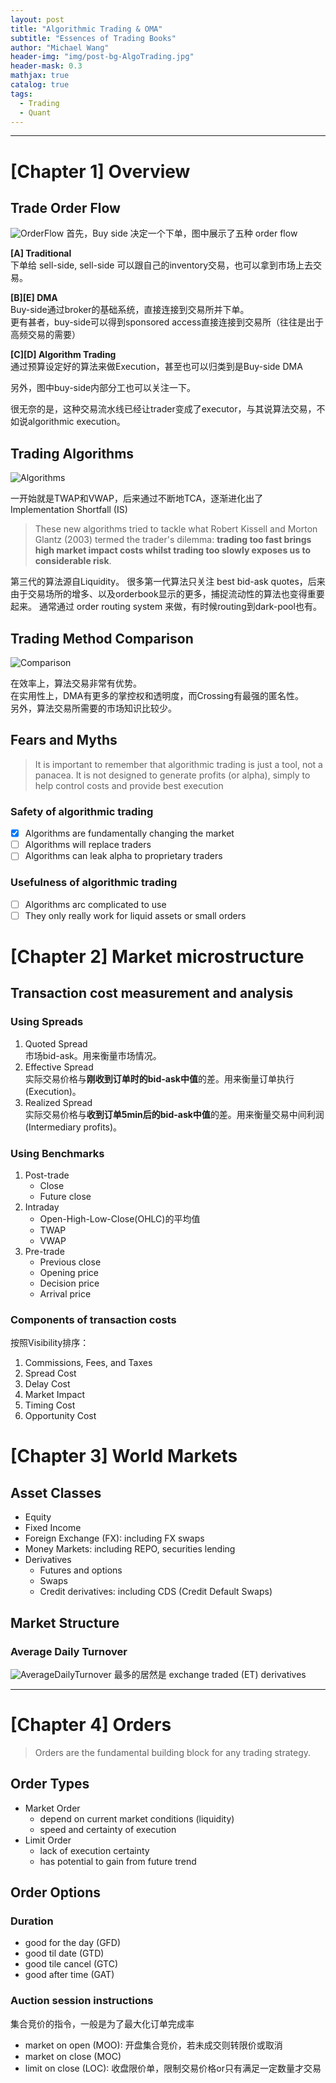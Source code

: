 ```yaml
---
layout: post
title: "Algorithmic Trading & OMA"
subtitle: "Essences of Trading Books"
author: "Michael Wang"
header-img: "img/post-bg-AlgoTrading.jpg"
header-mask: 0.3
mathjax: true
catalog: true
tags:
  - Trading
  - Quant
---
```



-------------------------

# [Chapter 1] Overview
## Trade Order Flow
![OrderFlow](/img/in-post/[AlgoTrading]OrderFlow.png)
首先，Buy side 决定一个下单，图中展示了五种 order flow

**[A] Traditional**  
下单给 sell-side, sell-side 可以跟自己的inventory交易，也可以拿到市场上去交易。

**[B][E] DMA**  
Buy-side通过broker的基础系统，直接连接到交易所并下单。  
更有甚者，buy-side可以得到sponsored access直接连接到交易所（往往是出于高频交易的需要）

**[C][D] Algorithm Trading**   
通过预算设定好的算法来做Execution，甚至也可以归类到是Buy-side DMA


另外，图中buy-side内部分工也可以关注一下。

很无奈的是，这种交易流水线已经让trader变成了executor，与其说算法交易，不如说algorithmic execution。

## Trading Algorithms
![Algorithms](/img/in-post/[AlgoTrading]AlgoTable.png)

一开始就是TWAP和VWAP，后来通过不断地TCA，逐渐进化出了 Implementation Shortfall (IS)  
> These new algorithms tried to tackle what Robert Kissell and Morton Glantz (2003)  termed the trader's dilemma: **trading too fast brings high market impact costs whilst  trading too slowly exposes us to considerable risk**.

第三代的算法源自Liquidity。
很多第一代算法只关注 best bid-ask quotes，后来由于交易场所的增多、以及orderbook显示的更多，捕捉流动性的算法也变得重要起来。
通常通过 order routing system 来做，有时候routing到dark-pool也有。

## Trading Method Comparison
![Comparison](/img/in-post/[AlgoTrading]MethodComparison.png)

在效率上，算法交易非常有优势。  
在实用性上，DMA有更多的掌控权和透明度，而Crossing有最强的匿名性。  
另外，算法交易所需要的市场知识比较少。

## Fears and Myths
> It is important to remember that algorithmic trading is just a tool, not a panacea. It is not designed to generate profits (or alpha), simply to  help control costs and provide best execution

### Safety of algorithmic trading 
+ [x] Algorithms are fundamentally changing the market
+ [ ] Algorithms will replace traders
+ [ ] Algorithms can leak alpha to proprietary traders 
### Usefulness  of algorithmic trading
+ [ ] Algorithms arc complicated to use 
+ [ ] They only really work for liquid assets or small orders

# [Chapter 2] Market microstructure
## Transaction cost measurement and analysis
### Using Spreads
1. Quoted Spread  
   市场bid-ask。用来衡量市场情况。
2. Effective Spread   
   实际交易价格与**刚收到订单时的bid-ask中值**的差。用来衡量订单执行(Execution)。
3. Realized Spread  
   实际交易价格与**收到订单5min后的bid-ask中值**的差。用来衡量交易中间利润(Intermediary profits)。
### Using Benchmarks
1. Post-trade
   - Close
   - Future close
2. Intraday
   - Open-High-Low-Close(OHLC)的平均值
   - TWAP
   - VWAP
3. Pre-trade
   - Previous close
   - Opening price
   - Decision price
   - Arrival price

### Components of transaction costs
按照Visibility排序：

1. Commissions, Fees, and Taxes
2. Spread Cost
3. Delay Cost
4. Market Impact
5. Timing Cost  
6. Opportunity Cost

# [Chapter 3] World Markets 
## Asset Classes
- Equity
- Fixed Income
- Foreign Exchange (FX): including FX swaps
- Money Markets: including REPO, securities lending
- Derivatives
  - Futures and options
  - Swaps
  - Credit derivatives: including CDS (Credit Default Swaps)

## Market Structure
### Average Daily Turnover
![AverageDailyTurnover](/img/in-post/[AlgoTrading]AveDailyTurnover.png)
最多的居然是 exchange traded (ET) derivatives




-------------------------------------------

# [Chapter 4] Orders
> Orders are the fundamental building block for any trading strategy.

## Order Types
- Market Order
  - depend on current market conditions (liquidity)
  - speed and certainty of execution
- Limit Order
  - lack of execution certainty
  - has potential to gain from future trend

## Order Options
### Duration
- good for the day (GFD) 
- good til date (GTD)
- good tile cancel (GTC)
- good after time (GAT)

### Auction session instructions
集合竞价的指令，一般是为了最大化订单完成率
- market on open (MOO): 开盘集合竞价，若未成交则转限价或取消
- market on close (MOC)
- limit on close (LOC): 收盘限价单，限制交易价格or只有满足一定数量才交易

